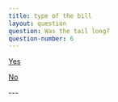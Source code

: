```yaml
---
title: type of the bill
layout: question
question: Was the tail long?
question-number: 6
---
```


<p><a href="/birds/franklins-wren-warbler.html" class="btn btn-primary btn-large btn-success">Yes</a></p>   
<p><a href="question-8.html" class="btn btn-primary btn-large btn-warning">No</a></p>
---